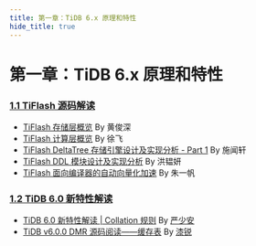 ```yaml
---
title: 第一章：TiDB 6.x 原理和特性
hide_title: true
---
```


# 第一章：TiDB 6.x 原理和特性

### [1.1 TiFlash 源码解读](1-tiflash-code/index.md)

- [TiFlash 存储层概览](1-tiflash-code/1-tiflash-storage-overview.md) By 黄俊深
- [TiFlash 计算层概览](1-tiflash-code/2-tiflash-compute-overview.md) By 徐飞
- [TiFlash DeltaTree 存储引擎设计及实现分析 - Part 1](1-tiflash-code/3-tiflash-deltatree.md) By 施闻轩
- [TiFlash DDL 模块设计及实现分析](1-tiflash-code/5-tiflash-ddl-module.md) By 洪韫妍
- [TiFlash 面向编译器的自动向量化加速](1-tiflash-code/6-tiflash-compiler-aided-vectorization.md) By 朱一帆

### [1.2 TiDB 6.0 新特性解读](2-new-features/index.md)

- [TiDB 6.0 新特性解读 | Collation 规则](2-new-features/1-new-collation.md) By [严少安](https://tidb.net/u/ShawnYan/post/all)
- [TiDB v6.0.0 DMR 源码阅读——缓存表](2-new-features/2-new-cache-tables.md) By [漆锐](https://tidb.net/u/CuteRay/answer)